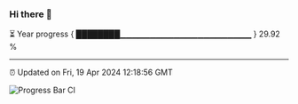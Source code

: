 ### Hi there 👋

⏳ Year progress { ████████▁▁▁▁▁▁▁▁▁▁▁▁▁▁▁▁▁▁▁▁▁▁ } 29.92 %

---

⏰ Updated on Fri, 19 Apr 2024 12:18:56 GMT

![Progress Bar CI](https://github.com/liununu/liununu/workflows/Progress%20Bar%20CI/badge.svg)
